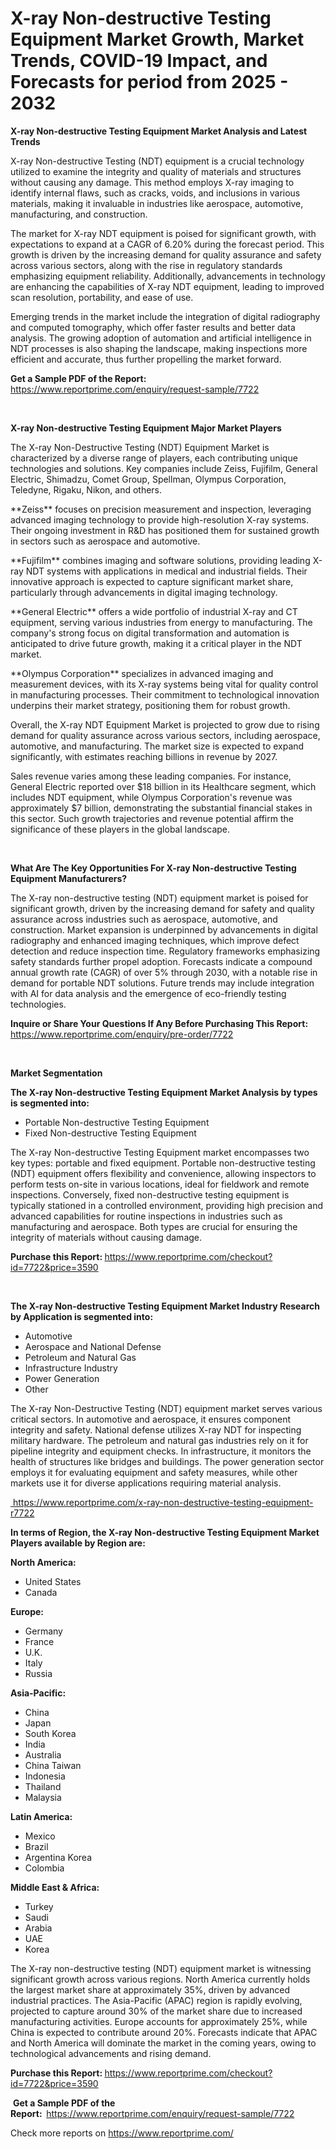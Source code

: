 <p><h1>X-ray Non-destructive Testing Equipment Market Growth, Market Trends, COVID-19 Impact, and Forecasts for period from 2025 - 2032</h1></p><p><strong>X-ray Non-destructive Testing Equipment Market Analysis and Latest Trends</strong></p>
<p><p>X-ray Non-destructive Testing (NDT) equipment is a crucial technology utilized to examine the integrity and quality of materials and structures without causing any damage. This method employs X-ray imaging to identify internal flaws, such as cracks, voids, and inclusions in various materials, making it invaluable in industries like aerospace, automotive, manufacturing, and construction. </p><p>The market for X-ray NDT equipment is poised for significant growth, with expectations to expand at a CAGR of 6.20% during the forecast period. This growth is driven by the increasing demand for quality assurance and safety across various sectors, along with the rise in regulatory standards emphasizing equipment reliability. Additionally, advancements in technology are enhancing the capabilities of X-ray NDT equipment, leading to improved scan resolution, portability, and ease of use. </p><p>Emerging trends in the market include the integration of digital radiography and computed tomography, which offer faster results and better data analysis. The growing adoption of automation and artificial intelligence in NDT processes is also shaping the landscape, making inspections more efficient and accurate, thus further propelling the market forward.</p></p>
<p><strong>Get a Sample PDF of the Report:&nbsp;</strong> <a href="https://www.reportprime.com/enquiry/request-sample/7722?utm_campaign=3579&utm_medium=2&utm_source=Github&utm_content=ia&utm_term=19032025&utm_id=x-ray-non-destructive-testing-equipment">https://www.reportprime.com/enquiry/request-sample/7722</a></p>
<p>&nbsp;</p>
<p><strong>X-ray Non-destructive Testing Equipment Major Market Players</strong></p>
<p><p>The X-ray Non-Destructive Testing (NDT) Equipment Market is characterized by a diverse range of players, each contributing unique technologies and solutions. Key companies include Zeiss, Fujifilm, General Electric, Shimadzu, Comet Group, Spellman, Olympus Corporation, Teledyne, Rigaku, Nikon, and others.</p><p>**Zeiss** focuses on precision measurement and inspection, leveraging advanced imaging technology to provide high-resolution X-ray systems. Their ongoing investment in R&D has positioned them for sustained growth in sectors such as aerospace and automotive.</p><p>**Fujifilm** combines imaging and software solutions, providing leading X-ray NDT systems with applications in medical and industrial fields. Their innovative approach is expected to capture significant market share, particularly through advancements in digital imaging technology.</p><p>**General Electric** offers a wide portfolio of industrial X-ray and CT equipment, serving various industries from energy to manufacturing. The company's strong focus on digital transformation and automation is anticipated to drive future growth, making it a critical player in the NDT market.</p><p>**Olympus Corporation** specializes in advanced imaging and measurement devices, with its X-ray systems being vital for quality control in manufacturing processes. Their commitment to technological innovation underpins their market strategy, positioning them for robust growth.</p><p>Overall, the X-ray NDT Equipment Market is projected to grow due to rising demand for quality assurance across various sectors, including aerospace, automotive, and manufacturing. The market size is expected to expand significantly, with estimates reaching billions in revenue by 2027.</p><p>Sales revenue varies among these leading companies. For instance, General Electric reported over $18 billion in its Healthcare segment, which includes NDT equipment, while Olympus Corporation's revenue was approximately $7 billion, demonstrating the substantial financial stakes in this sector. Such growth trajectories and revenue potential affirm the significance of these players in the global landscape.</p></p>
<p>&nbsp;</p>
<p><strong>What Are The Key Opportunities For X-ray Non-destructive Testing Equipment Manufacturers?</strong></p>
<p><p>The X-ray non-destructive testing (NDT) equipment market is poised for significant growth, driven by the increasing demand for safety and quality assurance across industries such as aerospace, automotive, and construction. Market expansion is underpinned by advancements in digital radiography and enhanced imaging techniques, which improve defect detection and reduce inspection time. Regulatory frameworks emphasizing safety standards further propel adoption. Forecasts indicate a compound annual growth rate (CAGR) of over 5% through 2030, with a notable rise in demand for portable NDT solutions. Future trends may include integration with AI for data analysis and the emergence of eco-friendly testing technologies.</p></p>
<p><strong>Inquire or Share Your Questions If Any Before Purchasing This Report:</strong> <a href="https://www.reportprime.com/enquiry/pre-order/7722?utm_campaign=3579&utm_medium=2&utm_source=Github&utm_content=ia&utm_term=19032025&utm_id=x-ray-non-destructive-testing-equipment">https://www.reportprime.com/enquiry/pre-order/7722</a></p>
<p>&nbsp;</p>
<p><strong>Market Segmentation</strong></p>
<p><strong>The X-ray Non-destructive Testing Equipment Market Analysis by types is segmented into:</strong></p>
<p><ul><li>Portable Non-destructive Testing Equipment</li><li>Fixed Non-destructive Testing Equipment</li></ul></p>
<p><p>The X-ray Non-destructive Testing Equipment market encompasses two key types: portable and fixed equipment. Portable non-destructive testing (NDT) equipment offers flexibility and convenience, allowing inspectors to perform tests on-site in various locations, ideal for fieldwork and remote inspections. Conversely, fixed non-destructive testing equipment is typically stationed in a controlled environment, providing high precision and advanced capabilities for routine inspections in industries such as manufacturing and aerospace. Both types are crucial for ensuring the integrity of materials without causing damage.</p></p>
<p><strong>Purchase this Report:&nbsp;</strong><a href="https://www.reportprime.com/checkout?id=7722&price=3590&utm_campaign=3579&utm_medium=2&utm_source=Github&utm_content=ia&utm_term=19032025&utm_id=x-ray-non-destructive-testing-equipment">https://www.reportprime.com/checkout?id=7722&price=3590</a></p>
<p>&nbsp;</p>
<p><strong>The X-ray Non-destructive Testing Equipment Market Industry Research by Application is segmented into:</strong></p>
<p><ul><li>Automotive</li><li>Aerospace and National Defense</li><li>Petroleum and Natural Gas</li><li>Infrastructure Industry</li><li>Power Generation</li><li>Other</li></ul></p>
<p><p>The X-ray Non-Destructive Testing (NDT) equipment market serves various critical sectors. In automotive and aerospace, it ensures component integrity and safety. National defense utilizes X-ray NDT for inspecting military hardware. The petroleum and natural gas industries rely on it for pipeline integrity and equipment checks. In infrastructure, it monitors the health of structures like bridges and buildings. The power generation sector employs it for evaluating equipment and safety measures, while other markets use it for diverse applications requiring material analysis.</p></p>
<p><a href="https://www.reportprime.com/x-ray-non-destructive-testing-equipment-r7722?utm_campaign=3579&utm_medium=2&utm_source=Github&utm_content=ia&utm_term=19032025&utm_id=x-ray-non-destructive-testing-equipment">&nbsp;https://www.reportprime.com/x-ray-non-destructive-testing-equipment-r7722</a></p>
<p><strong>In terms of Region, the X-ray Non-destructive Testing Equipment Market Players available by Region are:</strong></p>
<p>
    <p> <strong> North America: </strong>
        <ul>
            <li>United States</li>
            <li>Canada</li>
        </ul>
        </p> 
    <p> <strong> Europe: </strong>
        <ul>
            <li>Germany</li>
            <li>France</li>
            <li>U.K.</li>
            <li>Italy</li>
            <li>Russia</li>
        </ul>
        </p> 
    <p> <strong> Asia-Pacific: </strong>
        <ul>
            <li>China</li>
            <li>Japan</li>
            <li>South Korea</li>
            <li>India</li>
            <li>Australia</li>
            <li>China Taiwan</li>
            <li>Indonesia</li>
            <li>Thailand</li>
            <li>Malaysia</li>
        </ul>
        </p> 
    <p> <strong> Latin America: </strong>
        <ul>
            <li>Mexico</li>
            <li>Brazil</li>
            <li>Argentina Korea</li>
            <li>Colombia</li>
        </ul>
        </p> 
    <p> <strong> Middle East & Africa: </strong>
        <ul>
            <li>Turkey</li>
            <li>Saudi</li>
            <li>Arabia</li>
            <li>UAE</li>
            <li>Korea</li>
        </ul>
    </p>
    </p>
<p><p>The X-ray non-destructive testing (NDT) equipment market is witnessing significant growth across various regions. North America currently holds the largest market share at approximately 35%, driven by advanced industrial practices. The Asia-Pacific (APAC) region is rapidly evolving, projected to capture around 30% of the market share due to increased manufacturing activities. Europe accounts for approximately 25%, while China is expected to contribute around 20%. Forecasts indicate that APAC and North America will dominate the market in the coming years, owing to technological advancements and rising demand.</p></p>
<p><strong>Purchase this Report: </strong><a href="https://www.reportprime.com/checkout?id=7722&price=3590&utm_campaign=3579&utm_medium=2&utm_source=Github&utm_content=ia&utm_term=19032025&utm_id=x-ray-non-destructive-testing-equipment">https://www.reportprime.com/checkout?id=7722&price=3590</a></p>
<p>&nbsp;<strong>Get a Sample PDF of the Report:&nbsp;&nbsp;</strong><a href="https://www.reportprime.com/enquiry/request-sample/7722?utm_campaign=3579&utm_medium=2&utm_source=Github&utm_content=ia&utm_term=19032025&utm_id=x-ray-non-destructive-testing-equipment">https://www.reportprime.com/enquiry/request-sample/7722</a></p>
<p><strong></strong></p>
<p>Check more reports on <a href="https://www.reportprime.com/?utm_campaign=3579&utm_medium=2&utm_source=Github&utm_content=ia&utm_term=19032025&utm_id=x-ray-non-destructive-testing-equipment">https://www.reportprime.com/</a></p>